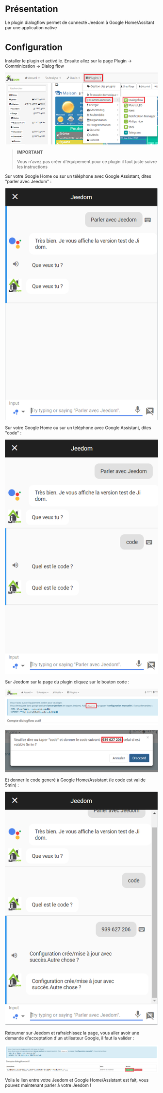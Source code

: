# Présentation

Le plugin dialogflow permet de connecté Jeedom à Google Home/Assitant par une application native

# Configuration

Installer le plugin et activé le. Ensuite allez sur la page Plugin -> Comminication -> Dialog flow

![dialogflow](../images/dialogflow1.png)

> **IMPORTANT**
>
> Vous n'avez pas créer d'équipement pour ce plugin il faut juste suivre les instructions

Sur votre Google Home ou sur un téléphone avec Google Assistant, dites "parler avec Jeedom" :

![dialogflow](../images/dialogflow2.png)

Sur votre Google Home ou sur un téléphone avec Google Assistant, dites "code" :

![dialogflow](../images/dialogflow3.png)

Sur Jeedom sur la page du plugin cliquez sur le bouton code :

![dialogflow](../images/dialogflow4.png)

![dialogflow](../images/dialogflow5.png)

Et donner le code generé à Google Home/Assistant (le code est valide 5min) :

![dialogflow](../images/dialogflow6.png)

Retourner sur Jeedom et rafraichissez la page, vous aller avoir une demande d'acceptation d'un utilisateur Google, il faut la valider :

![dialogflow](../images/dialogflow7.png)

Voila le lien entre votre Jeedom et Google Home/Assistant est fait, vous pouvez maintenant parler à votre Jeedom !